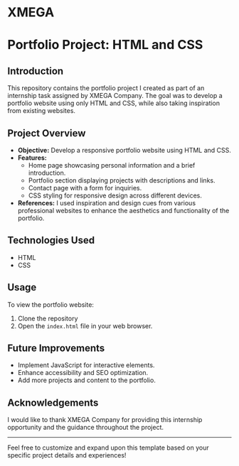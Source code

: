 # XMEGA
# Portfolio Project: HTML and CSS

## Introduction
This repository contains the portfolio project I created as part of an internship task assigned by XMEGA Company. The goal was to develop a portfolio website using only HTML and CSS, while also taking inspiration from existing websites.

## Project Overview
- **Objective:** Develop a responsive portfolio website using HTML and CSS.
- **Features:**
  - Home page showcasing personal information and a brief introduction.
  - Portfolio section displaying projects with descriptions and links.
  - Contact page with a form for inquiries.
  - CSS styling for responsive design across different devices.
- **References:** I used inspiration and design cues from various professional websites to enhance the aesthetics and functionality of the portfolio.

## Technologies Used
- HTML
- CSS

## Usage
To view the portfolio website:
1. Clone the repository
2. Open the `index.html` file in your web browser.

## Future Improvements
- Implement JavaScript for interactive elements.
- Enhance accessibility and SEO optimization.
- Add more projects and content to the portfolio.

## Acknowledgements
I would like to thank XMEGA Company for providing this internship opportunity and the guidance throughout the project.

---

Feel free to customize and expand upon this template based on your specific project details and experiences!
